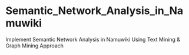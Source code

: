 # Semantic_Network_Analysis_in_Namuwiki
Implement Semantic Network Analysis in Namuwiki Using Text Mining &amp; Graph Mining Approach
